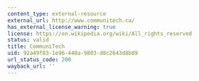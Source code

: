 ```yaml
---
content_type: external-resource
external_url: http://www.communitech.ca/
has_external_license_warning: true
license: https://en.wikipedia.org/wiki/All_rights_reserved
status: valid
title: CommuniTech
uid: 92a49f83-1e96-440a-9803-d8c2643d8b89
url_status_code: 200
wayback_url: ''
---
```

